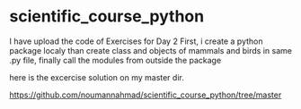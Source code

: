 # scientific_course_python

I have upload the code of Exercises for Day 2
First, i create a python package localy than create class and objects of mammals and birds in same .py file, finally call the modules from outside the package

here is the excercise solution on my master dir.


https://github.com/noumannahmad/scientific_course_python/tree/master
